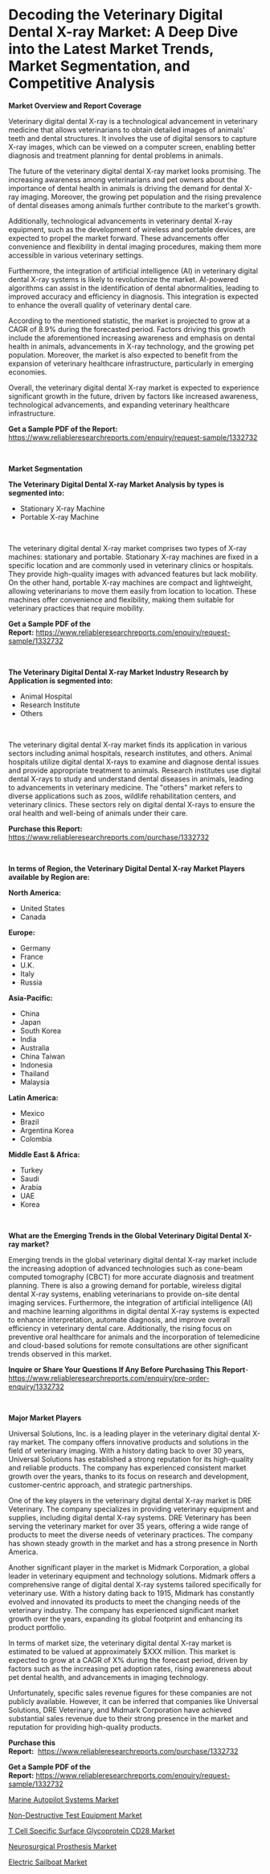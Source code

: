 <p><h1>Decoding the Veterinary Digital Dental X-ray Market: A Deep Dive into the Latest Market Trends, Market Segmentation, and Competitive Analysis</h1></p><p><strong>Market Overview and Report Coverage</strong></p>
<p><p>Veterinary digital dental X-ray is a technological advancement in veterinary medicine that allows veterinarians to obtain detailed images of animals' teeth and dental structures. It involves the use of digital sensors to capture X-ray images, which can be viewed on a computer screen, enabling better diagnosis and treatment planning for dental problems in animals.</p><p>The future of the veterinary digital dental X-ray market looks promising. The increasing awareness among veterinarians and pet owners about the importance of dental health in animals is driving the demand for dental X-ray imaging. Moreover, the growing pet population and the rising prevalence of dental diseases among animals further contribute to the market's growth.</p><p>Additionally, technological advancements in veterinary dental X-ray equipment, such as the development of wireless and portable devices, are expected to propel the market forward. These advancements offer convenience and flexibility in dental imaging procedures, making them more accessible in various veterinary settings.</p><p>Furthermore, the integration of artificial intelligence (AI) in veterinary digital dental X-ray systems is likely to revolutionize the market. AI-powered algorithms can assist in the identification of dental abnormalities, leading to improved accuracy and efficiency in diagnosis. This integration is expected to enhance the overall quality of veterinary dental care.</p><p>According to the mentioned statistic, the market is projected to grow at a CAGR of 8.9% during the forecasted period. Factors driving this growth include the aforementioned increasing awareness and emphasis on dental health in animals, advancements in X-ray technology, and the growing pet population. Moreover, the market is also expected to benefit from the expansion of veterinary healthcare infrastructure, particularly in emerging economies.</p><p>Overall, the veterinary digital dental X-ray market is expected to experience significant growth in the future, driven by factors like increased awareness, technological advancements, and expanding veterinary healthcare infrastructure.</p></p>
<p><strong>Get a Sample PDF of the Report:</strong> <a href="https://www.reliableresearchreports.com/enquiry/request-sample/1332732">https://www.reliableresearchreports.com/enquiry/request-sample/1332732</a></p>
<p>&nbsp;</p>
<p><strong>Market Segmentation</strong></p>
<p><strong>The Veterinary Digital Dental X-ray Market Analysis by types is segmented into:</strong></p>
<p><ul><li>Stationary X-ray Machine</li><li>Portable X-ray Machine</li></ul></p>
<p>&nbsp;</p>
<p><p>The veterinary digital dental X-ray market comprises two types of X-ray machines: stationary and portable. Stationary X-ray machines are fixed in a specific location and are commonly used in veterinary clinics or hospitals. They provide high-quality images with advanced features but lack mobility. On the other hand, portable X-ray machines are compact and lightweight, allowing veterinarians to move them easily from location to location. These machines offer convenience and flexibility, making them suitable for veterinary practices that require mobility.</p></p>
<p><strong>Get a Sample PDF of the Report:</strong>&nbsp;<a href="https://www.reliableresearchreports.com/enquiry/request-sample/1332732">https://www.reliableresearchreports.com/enquiry/request-sample/1332732</a></p>
<p>&nbsp;</p>
<p><strong>The Veterinary Digital Dental X-ray Market Industry Research by Application is segmented into:</strong></p>
<p><ul><li>Animal Hospital</li><li>Research Institute</li><li>Others</li></ul></p>
<p>&nbsp;</p>
<p><p>The veterinary digital dental X-ray market finds its application in various sectors including animal hospitals, research institutes, and others. Animal hospitals utilize digital dental X-rays to examine and diagnose dental issues and provide appropriate treatment to animals. Research institutes use digital dental X-rays to study and understand dental diseases in animals, leading to advancements in veterinary medicine. The "others" market refers to diverse applications such as zoos, wildlife rehabilitation centers, and veterinary clinics. These sectors rely on digital dental X-rays to ensure the oral health and well-being of animals under their care.</p></p>
<p><strong>Purchase this Report:</strong>&nbsp; <a href="https://www.reliableresearchreports.com/purchase/1332732">https://www.reliableresearchreports.com/purchase/1332732</a></p>
<p>&nbsp;</p>
<p><strong>In terms of Region, the Veterinary Digital Dental X-ray Market Players available by Region are:</strong></p>
<p>
    <p> <strong> North America: </strong>
        <ul>
            <li>United States</li>
            <li>Canada</li>
        </ul>
        </p> 
    <p> <strong> Europe: </strong>
        <ul>
            <li>Germany</li>
            <li>France</li>
            <li>U.K.</li>
            <li>Italy</li>
            <li>Russia</li>
        </ul>
        </p> 
    <p> <strong> Asia-Pacific: </strong>
        <ul>
            <li>China</li>
            <li>Japan</li>
            <li>South Korea</li>
            <li>India</li>
            <li>Australia</li>
            <li>China Taiwan</li>
            <li>Indonesia</li>
            <li>Thailand</li>
            <li>Malaysia</li>
        </ul>
        </p> 
    <p> <strong> Latin America: </strong>
        <ul>
            <li>Mexico</li>
            <li>Brazil</li>
            <li>Argentina Korea</li>
            <li>Colombia</li>
        </ul>
        </p> 
    <p> <strong> Middle East & Africa: </strong>
        <ul>
            <li>Turkey</li>
            <li>Saudi</li>
            <li>Arabia</li>
            <li>UAE</li>
            <li>Korea</li>
        </ul>
    </p>
    </p>
<p>&nbsp;</p>
<p><strong>What are the Emerging Trends in the Global Veterinary Digital Dental X-ray market?</strong></p>
<p><p>Emerging trends in the global veterinary digital dental X-ray market include the increasing adoption of advanced technologies such as cone-beam computed tomography (CBCT) for more accurate diagnosis and treatment planning. There is also a growing demand for portable, wireless digital dental X-ray systems, enabling veterinarians to provide on-site dental imaging services. Furthermore, the integration of artificial intelligence (AI) and machine learning algorithms in digital dental X-ray systems is expected to enhance interpretation, automate diagnosis, and improve overall efficiency in veterinary dental care. Additionally, the rising focus on preventive oral healthcare for animals and the incorporation of telemedicine and cloud-based solutions for remote consultations are other significant trends observed in this market.</p></p>
<p><strong>Inquire or Share Your Questions If Any Before Purchasing This Report</strong>- <a href="https://www.reliableresearchreports.com/enquiry/pre-order-enquiry/1332732">https://www.reliableresearchreports.com/enquiry/pre-order-enquiry/1332732</a></p>
<p>&nbsp;</p>
<p><strong>Major Market Players</strong></p>
<p><p>Universal Solutions, Inc. is a leading player in the veterinary digital dental X-ray market. The company offers innovative products and solutions in the field of veterinary imaging. With a history dating back to over 30 years, Universal Solutions has established a strong reputation for its high-quality and reliable products. The company has experienced consistent market growth over the years, thanks to its focus on research and development, customer-centric approach, and strategic partnerships.</p><p>One of the key players in the veterinary digital dental X-ray market is DRE Veterinary. The company specializes in providing veterinary equipment and supplies, including digital dental X-ray systems. DRE Veterinary has been serving the veterinary market for over 35 years, offering a wide range of products to meet the diverse needs of veterinary practices. The company has shown steady growth in the market and has a strong presence in North America.</p><p>Another significant player in the market is Midmark Corporation, a global leader in veterinary equipment and technology solutions. Midmark offers a comprehensive range of digital dental X-ray systems tailored specifically for veterinary use. With a history dating back to 1915, Midmark has constantly evolved and innovated its products to meet the changing needs of the veterinary industry. The company has experienced significant market growth over the years, expanding its global footprint and enhancing its product portfolio.</p><p>In terms of market size, the veterinary digital dental X-ray market is estimated to be valued at approximately $XXX million. This market is expected to grow at a CAGR of X% during the forecast period, driven by factors such as the increasing pet adoption rates, rising awareness about pet dental health, and advancements in imaging technology.</p><p>Unfortunately, specific sales revenue figures for these companies are not publicly available. However, it can be inferred that companies like Universal Solutions, DRE Veterinary, and Midmark Corporation have achieved substantial sales revenue due to their strong presence in the market and reputation for providing high-quality products.</p></p>
<p><strong>Purchase this Report:</strong>&nbsp;&nbsp;<a href="https://www.reliableresearchreports.com/purchase/1332732">https://www.reliableresearchreports.com/purchase/1332732</a></p>
<p></p>
<p><strong>Get a Sample PDF of the Report:</strong>&nbsp;<a href="https://www.reliableresearchreports.com/enquiry/request-sample/1332732">https://www.reliableresearchreports.com/enquiry/request-sample/1332732</a></p>
<p><p><a href="https://medium.com/@rombilly2345/marine-autopilot-systems-market-size-growth-forecast-2023-2030-ec859b4ebd36">Marine Autopilot Systems Market</a></p><p><a href="https://www.linkedin.com/pulse/non-destructive-test-equipment-market-research/">Non-Destructive Test Equipment Market</a></p><p><a href="https://www.linkedin.com/pulse/cell-specific-surface-glycoprotein-cd28-market-1e/">T Cell Specific Surface Glycoprotein CD28 Market</a></p><p><a href="https://www.linkedin.com/pulse/neurosurgical-prosthesis-market-size-share-amp-trends-analysis/">Neurosurgical Prosthesis Market</a></p><p><a href="https://medium.com/@fredyconn/electric-sailboat-market-size-growth-forecast-2023-2030-e5c053f9ba32">Electric Sailboat Market</a></p></p>